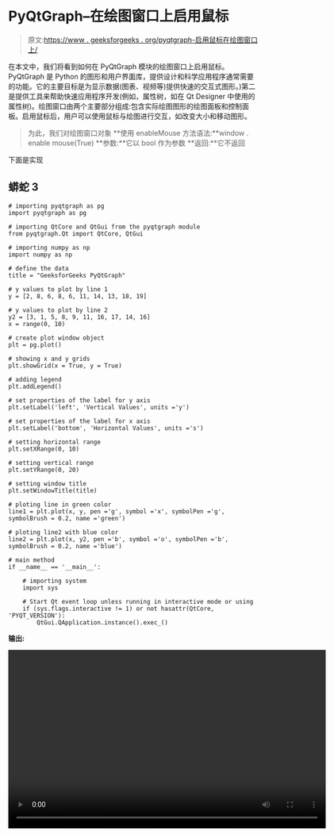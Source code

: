 # PyQtGraph–在绘图窗口上启用鼠标

> 原文:[https://www . geeksforgeeks . org/pyqtgraph-启用鼠标在绘图窗口上/](https://www.geeksforgeeks.org/pyqtgraph-enable-mouse-on-plot-window/)

在本文中，我们将看到如何在 PyQtGraph 模块的绘图窗口上启用鼠标。PyQtGraph 是 Python 的图形和用户界面库，提供设计和科学应用程序通常需要的功能。它的主要目标是为显示数据(图表、视频等)提供快速的交互式图形。)第二是提供工具来帮助快速应用程序开发(例如，属性树，如在 Qt Designer 中使用的属性树)。绘图窗口由两个主要部分组成:包含实际绘图图形的绘图面板和控制面板。启用鼠标后，用户可以使用鼠标与绘图进行交互，如改变大小和移动图形。

> 为此，我们对绘图窗口对象
> **使用 enableMouse 方法语法:**window . enable mouse(True)
> **参数:**它以 bool 作为参数
> **返回:**它不返回

下面是实现

## 蟒蛇 3

```
# importing pyqtgraph as pg
import pyqtgraph as pg

# importing QtCore and QtGui from the pyqtgraph module
from pyqtgraph.Qt import QtCore, QtGui

# importing numpy as np
import numpy as np

# define the data
title = "GeeksforGeeks PyQtGraph"

# y values to plot by line 1
y = [2, 8, 6, 8, 6, 11, 14, 13, 18, 19]

# y values to plot by line 2
y2 = [3, 1, 5, 8, 9, 11, 16, 17, 14, 16]
x = range(0, 10)

# create plot window object
plt = pg.plot()

# showing x and y grids
plt.showGrid(x = True, y = True)

# adding legend
plt.addLegend()

# set properties of the label for y axis
plt.setLabel('left', 'Vertical Values', units ='y')

# set properties of the label for x axis
plt.setLabel('bottom', 'Horizontal Values', units ='s')

# setting horizontal range
plt.setXRange(0, 10)

# setting vertical range
plt.setYRange(0, 20)

# setting window title
plt.setWindowTitle(title)

# ploting line in green color
line1 = plt.plot(x, y, pen ='g', symbol ='x', symbolPen ='g', symbolBrush = 0.2, name ='green')

# ploting line2 with blue color
line2 = plt.plot(x, y2, pen ='b', symbol ='o', symbolPen ='b', symbolBrush = 0.2, name ='blue')

# main method
if __name__ == '__main__':

    # importing system
    import sys

    # Start Qt event loop unless running in interactive mode or using
    if (sys.flags.interactive != 1) or not hasattr(QtCore, 'PYQT_VERSION'):
        QtGui.QApplication.instance().exec_()
```

**输出:**

<video class="wp-video-shortcode" id="video-488558-1" width="640" height="360" preload="metadata" controls=""><source type="video/mp4" src="https://media.geeksforgeeks.org/wp-content/uploads/20200917020947/GeeksforGeeks-PyQtGraph-2020-09-17-02-09-22.mp4?_=1">[https://media.geeksforgeeks.org/wp-content/uploads/20200917020947/GeeksforGeeks-PyQtGraph-2020-09-17-02-09-22.mp4](https://media.geeksforgeeks.org/wp-content/uploads/20200917020947/GeeksforGeeks-PyQtGraph-2020-09-17-02-09-22.mp4)</video>